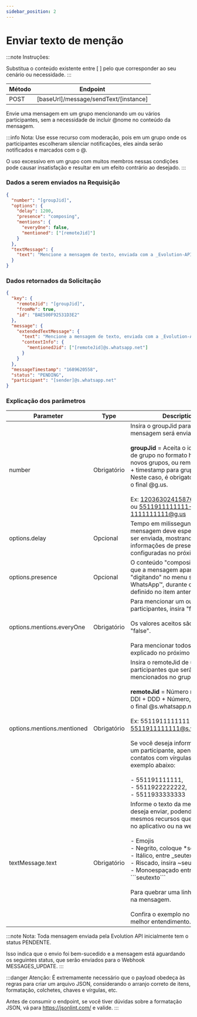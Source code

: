 ```yaml
---
sidebar_position: 2
---
```


# Enviar texto de menção

:::note Instruções:

Substitua o conteúdo existente entre [  ] pelo que corresponder ao seu cenário ou necessidade.
:::

| Método | Endpoint                                  |
| ------ | ----------------------------------------- |
| POST   | [baseUrl]/message/sendText/[instance] |

Envie uma mensagem em um grupo mencionando um ou vários participantes, sem a necessidade de incluir @nome no conteúdo da mensagem.

:::info Nota:
Use esse recurso com moderação, pois em um grupo onde os participantes escolheram silenciar notificações, eles ainda serão notificados e marcados com o @.

O uso excessivo em um grupo com muitos membros nessas condições pode causar insatisfação e resultar em um efeito contrário ao desejado.
:::

### Dados a serem enviados na Requisição


```json title=Payload
{
  "number": "[groupJid]",
  "options": {
    "delay": 1200,
    "presence": "composing",
    "mentions": {
      "everyOne": false,
      "mentioned": ["[remoteJid]"]
    }
  },
  "textMessage": {
    "text": "Mencione a mensagem de texto, enviada com a _Evolution-API_ 🚀.\n\nAqui você pode enviar textos em *negrito*, _itálico_, ~riscado~ e `monoespaçado`.\n\nVocê também pode usar qualquer emoticon disponível no WhatsApp, como estes exemplos abaixo:\n\n😉🤣🤩🤝👏👍🙏"
  }
}
```

### Dados retornados da Solicitação

```json title=Result
{
  "key": {
    "remoteJid": "[groupJid]",
    "fromMe": true,
    "id": "BAE500F92531D3E2"
  },
  "message": {
    "extendedTextMessage": {
      "text": "Mencione a mensagem de texto, enviada com a _Evolution-API_ 🚀.\n\nAqui você pode enviar textos em *negrito*, _itálico_, ~riscado~ e `monoespaçado`.\n\nVocê também pode usar qualquer emoticon disponível no WhatsApp, como estes exemplos abaixo:\n\n😉🤣🤩🤝👏👍🙏",
      "contextInfo": {
        "mentionedJid": ["[remoteJid]@s.whatsapp.net"]
      }
    }
  },
  "messageTimestamp": "1689620558",
  "status": "PENDING",
  "participant": "[sender]@s.whatsapp.net"
}
```

### Explicação dos parâmetros

<!-- prettier-ignore -->
Parameter | Type | Description
--- | --- | ---
number | Obrigatório | Insira o groupJid para quem a mensagem será enviada.<br /><br /> **groupJid** = Aceita o identificador de grupo no formato hash para novos grupos, ou remoteJid + "-" + timestamp para grupos antigos. Neste caso, é obrigatório informar o final @g.us.<br /><br /> Ex: 120363024158769234@g.us ou 5511911111111-1111111111@g.us
options.delay | Opcional | Tempo em milissegundos que a mensagem deve esperar antes de ser enviada, mostrando as informações de presença configuradas no próximo item.
options.presence | Opcional | O conteúdo "composing" fará com que a mensagem apareça como "digitando" no menu superior do WhatsApp™, durante o tempo definido no item anterior.
options.mentions.everyOne | Obrigatório | Para mencionar um ou mais participantes, insira "false".<br /><br /> Os valores aceitos são "true" ou "false".<br /><br /> Para mencionar todos, será explicado no próximo item.
options.mentions.mentioned | Obrigatório | Insira o remoteJid de um ou mais participantes que serão mencionados no grupo.<br /><br /> **remoteJid** = Número no formato DDI + DDD + Número, com ou sem o final @s.whatsapp.net.<br /><br /> Ex: 5511911111111 ou 5511911111111@s.whatsapp.net<br /><br /> Se você deseja informar mais de um participante, apenas separe os contatos com vírgulas, como no exemplo abaixo:<br /><br /> - 551191111111,<br /> - 5511922222222,<br /> - 5511933333333<br />
textMessage.text | Obrigatório | Informe o texto da mensagem que deseja enviar, podendo usar os mesmos recursos que você usaria no aplicativo ou na web, que são:<br /><br /> - Emojis<br /> - Negrito, coloque \*seutexto\*<br /> - Itálico, entre \_seutexto\_ <br /> - Riscado, insira \~seutexto\~ <br /> - Monoespaçado entre \```seutexto\``` <br /><br /> Para quebrar uma linha, insira "\n" na mensagem. <br /><br /> Confira o exemplo no payload para melhor entendimento.

:::note Nota:
Toda mensagem enviada pela Evolution API inicialmente tem o status PENDENTE.

Isso indica que o envio foi bem-sucedido e a mensagem está aguardando os seguintes status, que serão enviados para o Webhook MESSAGES_UPDATE.
:::

:::danger Atenção:
É extremamente necessário que o payload obedeça às regras para criar um arquivo JSON, considerando o arranjo correto de itens, formatação, colchetes, chaves e vírgulas, etc.

Antes de consumir o endpoint, se você tiver dúvidas sobre a formatação JSON, vá para https://jsonlint.com/ e valide.
:::

